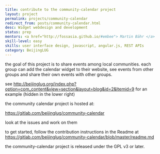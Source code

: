```yaml
---
title: contribute to the community-calendar project
layout: project
permalink: projects/community-calendar
redirect_from: posts/community-calendar.html
desc: Widget webdesign and development
status: prep
mentors: <a href="http://fossasia.github.io/#embee"> Martin Bähr </a>
skill-level: easy
skills: user interface design, javascript, angular.js, REST APIs
category: BeijingLUG
---
```

the goal of this project is to share events among local communities. each group can add the calendar widget to their website, see events from other groups and share their own events with other groups.

see http://beijinglug.org/index.php?option=com_content&view=section&layout=blog&id=2&Itemid=9 for an example (hidden in the lower right)

the community calendar project is hosted at:

https://gitlab.com/beijinglug/community-calendar

look at the issues and work on them

to get started, follow the contribution instructions in the Readme at https://gitlab.com/beijinglug/community-calendar/blob/master/readme.md

the community-calendar project is released under the GPL v3 or later.
